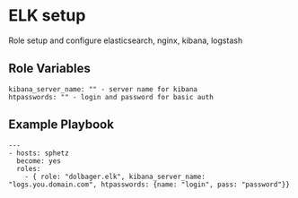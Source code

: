 ELK setup
=========

Role setup and configure elasticsearch, nginx, kibana, logstash


Role Variables
--------------

	kibana_server_name: "" - server name for kibana
	htpasswords: "" - login and password for basic auth 

Example Playbook
----------------

	---
	- hosts: sphetz
	  become: yes
	  roles: 
	    - { role: "dolbager.elk", kibana_server_name: "logs.you.domain.com", htpasswords: {name: "login", pass: "password"}}

